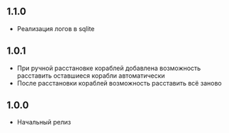 ## 1.1.0

- Реализация логов в sqlite

## 1.0.1

- При ручной расстановке кораблей добавлена возможность расставить оставшиеся корабли автоматически
- После расстановки кораблей возможность расставить всё заново

## 1.0.0

- Начальный релиз

